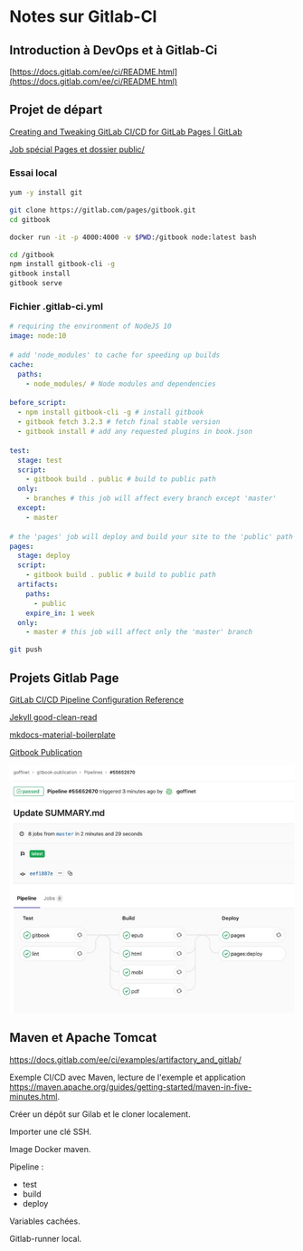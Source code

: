 # Notes sur Gitlab-CI

<!-- toc -->

## Introduction à DevOps et à Gitlab-Ci

[https://docs.gitlab.com/ee/ci/README.html](https://docs.gitlab.com/ee/ci/README.html)

## Projet de départ

[Creating and Tweaking GitLab CI/CD for GitLab Pages | GitLab](https://docs.gitlab.com/ee/user/project/pages/getting_started_part_four.html)

[Job spécial Pages et dossier public/](https://docs.gitlab.com/ee/ci/yaml/#pages)

### Essai local

```bash
yum -y install git
```

```bash
git clone https://gitlab.com/pages/gitbook.git
cd gitbook
```

```bash
docker run -it -p 4000:4000 -v $PWD:/gitbook node:latest bash
```

```bash
cd /gitbook
npm install gitbook-cli -g
gitbook install
gitbook serve
```

### Fichier .gitlab-ci.yml

```yaml
# requiring the environment of NodeJS 10
image: node:10

# add 'node_modules' to cache for speeding up builds
cache:
  paths:
    - node_modules/ # Node modules and dependencies

before_script:
  - npm install gitbook-cli -g # install gitbook
  - gitbook fetch 3.2.3 # fetch final stable version
  - gitbook install # add any requested plugins in book.json

test:
  stage: test
  script:
    - gitbook build . public # build to public path
  only:
    - branches # this job will affect every branch except 'master'
  except:
    - master

# the 'pages' job will deploy and build your site to the 'public' path
pages:
  stage: deploy
  script:
    - gitbook build . public # build to public path
  artifacts:
    paths:
      - public
    expire_in: 1 week
  only:
    - master # this job will affect only the 'master' branch
```

```bash
git push
```

## Projets Gitlab Page

[GitLab CI/CD Pipeline Configuration Reference](https://docs.gitlab.com/ee/ci/yaml/README.html)

[Jekyll good-clean-read](https://github.com/goffinet/good-clean-read)

[mkdocs-material-boilerplate](https://github.com/goffinet/mkdocs-material-boilerplate)

[Gitbook Publication](https://github.com/goffinet/gitbook-publication)

![Pipeline Gitlab pour gitbook](/images/pipeline-gitlab-gitbook-publication.jpg)

## Maven et Apache Tomcat

https://docs.gitlab.com/ee/ci/examples/artifactory_and_gitlab/

Exemple CI/CD avec Maven, lecture de l'exemple et application https://maven.apache.org/guides/getting-started/maven-in-five-minutes.html.

Créer un dépôt sur Gilab et le cloner localement.

Importer une clé SSH.

Image Docker maven.

Pipeline :

- test
- build
- deploy

Variables cachées.

Gitlab-runner local.

